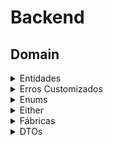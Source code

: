 # Backend

## Domain

<details>
<summary>Entidades</summary>

### Descrição
Entidades são classes que representam os objetos fundamentais do domínio do sistema. Elas encapsulam as propriedades e comportamentos dos objetos do mundo real que elas representam. Cada entidade possui atributos que definem suas características e métodos que definem seu comportamento. As entidades são essenciais para garantir que a lógica de negócios seja aplicada de maneira consistente e que os dados sejam manipulados de forma segura e válida.

### Tarefas
1. **Criar Entidades**
   - Implementar as classes que representam as entidades do domínio.
   - Definir propriedades privadas para cada entidade.
   - Criar construtores para inicializar as propriedades das entidades.
   - Implementar getters e setters com validações apropriadas.

2. **Testar Entidades**
   - Escrever testes usando Jest para garantir o comportamento correto das entidades.
   - Cobrir casos de sucesso e falha nas validações.
   - Verificar a integridade dos dados nas propriedades das entidades.
   - Assegurar que os métodos funcionam conforme o esperado.

</details>

<details>
<summary>Erros Customizados</summary>

### Descrição
As classes de erro customizadas são utilizadas para representar diferentes tipos de erros específicos do domínio da aplicação. Elas estendem a classe Error e são projetadas para fornecer informações claras e úteis sobre o erro que ocorreu, facilitando a depuração e o tratamento de exceções.

### Tarefas
1. **Criar Classes de Erro Customizadas**
   - Implementar classes de erro personalizadas para diferentes tipos de exceções no domínio da aplicação.
   - Definir propriedades adicionais, como códigos de erro ou mensagens específicas.
   - Garantir que as classes de erro forneçam informações relevantes para facilitar o diagnóstico e a resolução de problemas.

</details>

<details>
<summary>Enums</summary>

### Descrição
Enums (ou enumerations) são tipos especiais que permitem a definição de um conjunto de constantes com nomes, facilitando o uso e a manutenção de valores constantes no código. Eles são úteis para representar um conjunto fixo de valores relacionados e são amplamente utilizados para melhorar a legibilidade e a segurança do tipo no código.

### Tarefas
1. **Criar Enums para Mensagens de Validação**
   - Definir enums para centralizar mensagens de validação utilizadas em entidades.
   - Utilizar essas mensagens de validação nas classes de entidades para garantir consistência.

2. **Integrar Enums no Código Existente**
   - Refatorar classes e testes existentes para utilizar enums em vez de strings literais.
   - Garantir que todos os casos de uso relevantes estejam utilizando os enums apropriados.

</details>

<details>
<summary>Either</summary>

### Descrição
A classe `Either` é uma construção de programação funcional que representa um valor com dois possíveis tipos: um "Left" e um "Right". O `Left` é geralmente usado para representar um erro ou um caso inválido, enquanto o `Right` representa um valor correto ou sucesso. Isso permite a modelagem de operações que podem falhar sem recorrer a exceções.

### Tarefas
1. **Implementar Classes Either**
   - Implementar as classes `Left` e `Right` para representar os dois lados de um tipo `Either`.
   - Garantir que ambas as classes possuam métodos para verificar se são `Left` ou `Right`.

2. **Testar Implementações de Either**
   - Escrever testes usando Jest para garantir o comportamento correto das classes `Left` e `Right`.
   - Cobrir casos de sucesso e erro, assegurando que os métodos de verificação funcionem corretamente.
   - Verificar a integridade dos dados armazenados nas instâncias de `Left` e `Right`.

3. **Atualizar Entidades**
   - Remover a utilização de exceções (`throw`) nas classes de entidades.
   - Utilizar a classe `Either` para representar casos de sucesso e erro de forma mais expressiva.
   - Adaptar os testes das entidades para refletir as mudanças e garantir que os casos de uso estejam cobertos.

</details>

<details>
<summary>Fábricas</summary>

### Descrição
As fábricas são classes responsáveis pela criação de instâncias de outras classes, encapsulando a lógica de construção e validação dos objetos. Elas permitem a centralização da lógica de criação, simplificando o código que utiliza essas instâncias e garantindo que todas as validações necessárias sejam realizadas antes da instância ser utilizada.

### Tarefas
1. **Criar Classes de Fábrica**
   - Implementar classes de fábrica para criar instâncias de entidades do domínio.
   - Definir métodos estáticos para criar e validar entidades.
   - Garantir que as fábricas retornem instâncias válidas ou erros de validação.

2. **Testar Fábricas**
   - Escrever testes usando Jest para garantir o comportamento correto das fábricas.
   - Cobrir casos de sucesso e falha nas validações.
   - Verificar que as instâncias criadas pelas fábricas são válidas e consistentes.

</details>

<details>
<summary>DTOs</summary>

### Descrição
Data Transfer Objects (DTOs) são objetos utilizados para transportar dados entre diferentes camadas da aplicação. Eles são especialmente úteis para encapsular e validar dados recebidos ou enviados pela API, garantindo que a estrutura dos dados seja consistente e segura.

### Tarefas
1. **Criar DTOs para Atualização**
   - Implementar classes DTO para a atualização das entidades.
   - Definir propriedades opcionais para permitir atualizações parciais.
   - Garantir que as DTOs sejam usadas para validar os dados de entrada ao atualizar uma entidade.

2. **Criar DTOs para Leitura**
   - Implementar classes DTO para leitura das entidades.
   - Excluir campos sensíveis, como senhas, que não devem ser expostos ao cliente.
   - Garantir que as DTOs representem fielmente os dados das entidades sem expor informações desnecessárias.